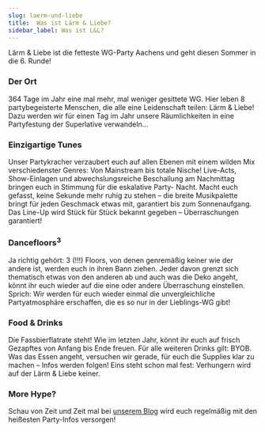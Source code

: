 ```yaml
---
slug: laerm-und-liebe
title:  Was ist Lärm & Liebe?
sidebar_label: Was ist L&L?
---
```


Lärm & Liebe ist die fetteste WG-Party Aachens und geht diesen Sommer in die 6. Runde!

### Der Ort 
364 Tage im Jahr eine mal mehr, mal weniger gesittete WG. Hier leben 8 partybegeisterte Menschen, die alle eine Leidenschaft teilen: Lärm & Liebe! Dazu werden wir für einen Tag im Jahr unsere Räumlichkeiten in eine Partyfestung der Superlative verwandeln...

### Einzigartige Tunes
Unser Partykracher verzaubert euch auf allen Ebenen mit einem wilden Mix verschiedenster Genres: Von Mainstream bis totale Nische! Live-Acts, Show-Einlagen und abwechslungsreiche Beschallung am Nachmittag bringen euch in Stimmung für die eskalative Party- Nacht. Macht euch gefasst, keine Sekunde mehr ruhig zu stehen – die breite Musikpalette bringt für jeden Geschmack etwas mit, garantiert bis zum Sonnenaufgang. Das Line-Up wird Stück für Stück bekannt gegeben – Überraschungen garantiert!

### Dancefloors<sup>3</sup>
Ja richtig gehört: 3 (!!!) Floors, von denen genremäßig keiner wie der andere ist, werden euch in ihren Bann ziehen. Jeder davon grenzt sich thematisch etwas von den anderen ab und auch was die Deko angeht, könnt ihr euch wieder auf die eine oder andere Überraschung einstellen. Sprich: Wir werden für euch wieder einmal die unvergleichliche Partyatmosphäre erschaffen, die es so nur in der Lieblings-WG gibt!

### Food & Drinks
Die Fassbierflatrate steht! Wie im letzten Jahr, könnt ihr euch auf frisch Gezapftes von Anfang bis Ende freuen. 
Für alle weiteren Drinks gilt: BYOB. Was das Essen angeht, versuchen wir gerade, für euch die Supplies klar zu machen – Infos werden folgen! Eins steht schon mal fest: Verhungern wird auf der Lärm & Liebe keiner.

### More Hype? 
Schau von Zeit und Zeit mal bei [unserem Blog](https://lieblingswg.github.io/laerm-und-liebe/blog) wird euch regelmäßig mit den heißesten Party-Infos versorgen!
